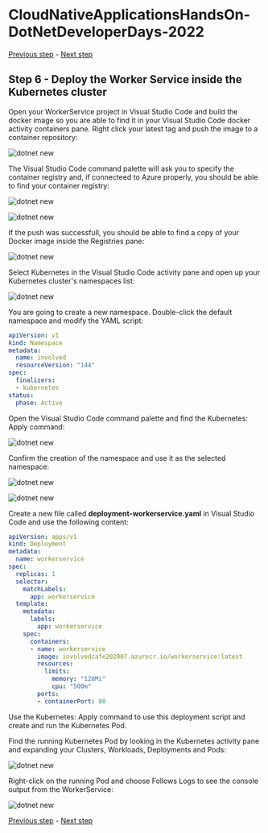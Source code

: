 # CloudNativeApplicationsHandsOn-DotNetDeveloperDays-2022

[Previous step](../step-05/README.md) - [Next step](../step-07/README.md)

## Step 6 - Deploy the Worker Service inside the Kubernetes cluster

Open your WorkerService project in Visual Studio Code and build the docker image so you are able to find it in your Visual Studio Code docker activity containers pane. Right click your latest tag and push the image to a container repository:

![dotnet new](sshot-28.png)

The Visual Studio Code command palette will ask you to specify the container registry and, if connecteed to Azure properly, you should be able to find your container registry:

![dotnet new](sshot-29.png)

![dotnet new](sshot-30.png)

If the push was successfull, you should be able to find a copy of your Docker image inside the Registries pane:

![dotnet new](sshot-31.png)

Select Kubernetes in the Visual Studio Code activity pane and open up your Kubernetes cluster's namespaces list:

![dotnet new](sshot-32.png)

You are going to create a new namespace. Double-click the default namespace and modify the YAML script:

```yaml
apiVersion: v1
kind: Namespace
metadata:
  name: involved
  resourceVersion: "144"
spec:
  finalizers:
  - kubernetes
status:
  phase: Active
```

Open the Visual Studio Code command palette and find the Kubernetes: Apply command:

![dotnet new](sshot-33.png)

Confirm the creation of the namespace and use it as the selected namespace:

![dotnet new](sshot-34.png)

![dotnet new](sshot-35.png)

Create a new file called **deployment-workerservice.yaml** in Visual Studio Code and use the following content:

```yaml
apiVersion: apps/v1
kind: Deployment
metadata:
  name: workerservice
spec:
  replicas: 1
  selector:
    matchLabels:
      app: workerservice
  template:
    metadata:
      labels:
        app: workerservice
    spec:
      containers:
      - name: workerservice
        image: involvedcafe202007.azurecr.io/workerservice:latest
        resources:
          limits:
            memory: "128Mi"
            cpu: "500m"
        ports:
        - containerPort: 80
```

Use the Kubernetes: Apply command to use this deployment script and create and run the Kubernetes Pod.

Find the running Kubernetes Pod by looking in the Kubernetes activity pane and expanding your Clusters, Workloads, Deployments and Pods:

![dotnet new](sshot-36.png)

Right-click on the running Pod and choose Follows Logs to see the console output from the WorkerService:

![dotnet new](sshot-37.png)

[Previous step](../step-05/README.md) - [Next step](../step-07/README.md)